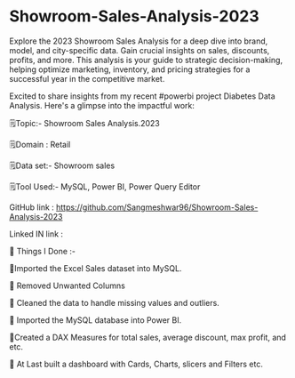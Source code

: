 # Showroom-Sales-Analysis-2023
 Explore the 2023 Showroom Sales Analysis for a deep dive into brand, model, and city-specific data. Gain crucial insights on sales, discounts, profits, and more. This analysis is your guide to strategic decision-making, helping optimize marketing, inventory, and pricing strategies for a successful year in the competitive market.

Excited to share insights from my recent #powerbi project Diabetes Data Analysis.
Here's a glimpse into the impactful work:

🗒Topic:- Showroom Sales Analysis.2023

🗒Domain : Retail

🗒Data set:- Showroom sales

🗒Tool Used:- MySQL, Power BI, Power Query Editor

GitHub link : https://github.com/Sangmeshwar96/Showroom-Sales-Analysis-2023

Linked IN link :

📝 Things I Done :-

🔹Imported the Excel Sales dataset into MySQL.

🔹 Removed Unwanted Columns

🔹 Cleaned the data to handle missing values and outliers.

🔹 Imported the MySQL database into Power BI.

🔹Created a DAX Measures for total sales, average discount, max profit, and etc.

🔹 At Last built a dashboard with Cards, Charts, slicers and Filters etc.
